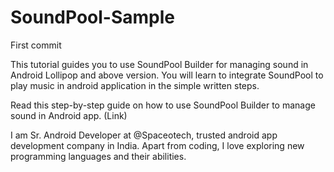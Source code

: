# SoundPool-Sample
First commit

This tutorial guides you to use SoundPool Builder for managing sound in Android Lollipop and above version. You will learn to integrate SoundPool to play music in android application in the simple written steps.


Read this step-by-step guide on how to use SoundPool Builder to manage sound in Android app. (Link)


I am Sr. Android Developer at @Spaceotech, trusted android app development company in India. Apart from coding, I love exploring new programming languages and their abilities.
